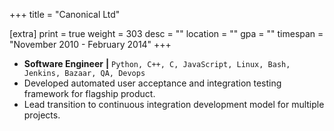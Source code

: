 +++
title = "Canonical Ltd"

[extra]
print = true
weight = 303
desc = ""
location = ""
gpa = ""
timespan = "November 2010 - February 2014"
+++
* __Software Engineer__ __\|__ `Python, C++, C, JavaScript, Linux, Bash, Jenkins, Bazaar, QA, Devops`
* Developed automated user acceptance and integration testing framework for flagship product.
* Lead transition to continuous integration development model for multiple projects.